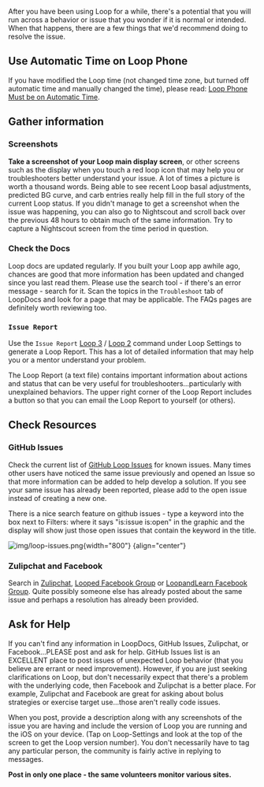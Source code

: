After you have been using Loop for a while, there's a potential that you will run across a behavior or issue that you wonder if it is normal or intended.  When that happens, there are a few things that we'd recommend doing to resolve the issue.

## Use Automatic Time on Loop Phone

If you have modified the Loop time (not changed time zone, but turned off automatic time and manually changed the time), please read: [Loop Phone Must be on Automatic Time](../troubleshooting/time-change.md#loop-phone-must-be-on-automatic-time).

## Gather information

### Screenshots

**Take a screenshot of your Loop main display screen**, or other screens such as the display when you touch a red loop icon that may help you or troubleshooters better understand your issue.  A lot of times a picture is worth a thousand words.  Being able to see recent Loop basal adjustments, predicted BG curve, and carb entries really help fill in the full story of the current Loop status.  If you didn't manage to get a screenshot when the issue was happening, you can also go to Nightscout and scroll back over the previous 48 hours to obtain much of the same information.  Try to capture a Nightscout screen from the time period in question.

### Check the Docs

Loop docs are updated regularly.  If you built your Loop app awhile ago, chances are good that more information has been updated and changed since you last read them.  Please use the search tool - if there's an error message - search for it. Scan the topics in the `Troubleshoot` tab of LoopDocs and look for a page that may be applicable.  The FAQs pages are definitely worth reviewing too.

### `Issue Report`

Use the `Issue Report` [Loop 3](../loop-3/settings.md#issue-report) / [Loop 2](../operation/loop-settings/configurations.md#issue-report) command under Loop Settings to generate a Loop Report. This has a lot of detailed information that may help you or a mentor understand your problem.

The Loop Report (a text file) contains important information about actions and status that can be very useful for troubleshooters...particularly with unexplained behaviors.  The upper right corner of the Loop Report includes a button so that you can email the Loop Report to yourself (or others).

## Check Resources

### GitHub Issues

Check the current list of [GitHub Loop Issues](https://github.com/LoopKit/Loop/issues) for known issues.  Many times other users have noticed the same issue previously and opened an Issue so that more information can be added to help develop a solution.  If you see your same issue has already been reported, please add to the open issue instead of creating a new one.

There is a nice search feature on github issues - type a keyword into the box next to Filters: where it says "is:issue is:open" in the graphic and the display will show just those open issues that contain the keyword in the title.

![img/loop-issues.png](img/loop-issues.png){width="800"}
{align="center"}

### Zulipchat and Facebook

Search in [Zulipchat]( https://loop.zulipchat.com), [Looped Facebook Group](https://www.facebook.com/groups/TheLoopedGroup) or [LoopandLearn Facebook Group](https://www.facebook.com/groups/LOOPandLEARN).  Quite possibly someone else has already posted about the same issue and perhaps a resolution has already been provided.  

## Ask for Help

If you can't find any information in LoopDocs, GitHub Issues, Zulipchat, or Facebook...PLEASE post and ask for help.  GitHub Issues list is an EXCELLENT place to post issues of unexpected Loop behavior (that you believe are errant or need improvement).  However, if you are just seeking clarifications on Loop, but don't necessarily expect that there's a problem with the underlying code, then Facebook and Zulipchat is a better place.  For example, Zulipchat and Facebook are great for asking about bolus strategies or exercise target use...those aren't really code issues.

When you post, provide a description along with any screenshots of the issue you are having and include the version of Loop you are running and the iOS on your device.  (Tap on Loop-Settings and look at the top of the screen to get the Loop version number).  You don't necessarily have to tag any particular person, the community is fairly active in replying to messages.

**Post in only one place - the same volunteers monitor various sites.**
